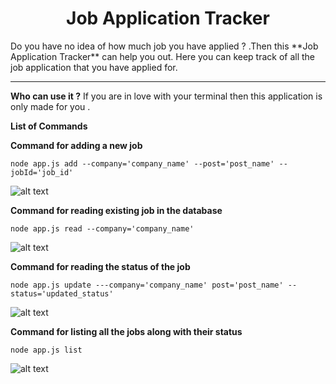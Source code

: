 <h1 align="center">Job Application Tracker</h1>
Do you have no idea of how much job you have applied ? .Then this **Job Application Tracker** can help you out. Here you can keep track of all the job application that you have applied for.

<hr />

**Who can use it ?**
If you are in love with your terminal then this application is only made for you . 


**List of Commands** 

__Command for adding a new job__
```
node app.js add --company='company_name' --post='post_name' --jobId='job_id'
```
![alt text](/media/add.PNG)


__Command for reading existing job in the database__
```
node app.js read --company='company_name'
```
![alt text](/media/read.PNG)


__Command for reading the status of the job__
```
node app.js update ---company='company_name' post='post_name' --status='updated_status'
```
![alt text](/media/update.PNG)


__Command for listing all the jobs along with their status__
```
node app.js list 
```
![alt text](/media/list.PNG)
